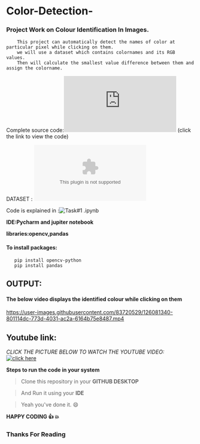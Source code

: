 # Color-Detection-
### Project Work on Colour Identification In Images.

``` 
    This project can automatically detect the names of color at particular pixel while clicking on them.
    we will use a dataset which contains colornames and its RGB values.
    Then will calculate the smallest value difference between them and assign the colorname.
```

Complete source code:![main.py](https://github.com/SNEHA-NANDAKUMAR19/Color-Detection-/blob/c6ef4b3577e3ecdbbb839980e14f8cf583d37fbb/main.py)
(click the link to view the code)

DATASET : ![colors.csv](https://github.com/SNEHA-NANDAKUMAR19/Color-Detection-/blob/fde52572eb3ba4c4a5b04f31caf21ad8939d1234/colors.csv)

Code is explained in :![Task#1 .ipynb](https://github.com/SNEHA-NANDAKUMAR19/Color-Detection-/blob/00dddd82c0409e5286a16c31884eb368738ac12f/Task%231%20.ipynb)

**IDE:Pycharm and jupiter notebook**

**libraries:opencv,pandas**

#### To install packages:
```
   pip install opencv-python
   pip install pandas
```

## OUTPUT:
#### The below video displays the identified colour while clicking on them
https://user-images.githubusercontent.com/83720529/126081340-801114dc-773d-4031-ac2a-6164b75e8487.mp4

## Youtube link:
*CLICK THE PICTURE BELOW TO WATCH THE YOUTUBE VIDEO:* 
[![click here](https://user-images.githubusercontent.com/83720529/126125910-2bfa6c46-37a9-4ec9-bc19-ab174cbe9744.jpeg)](https://youtube.com/watch?v=jpzFjC3y3SI)


**Steps to run the code in your system**

>Clone this repository in your **GITHUB DESKTOP**

>And Run it using your **IDE**

>Yeah you've done it. 😄

**HAPPY CODING 👍 💥**

   ### Thanks For Reading



